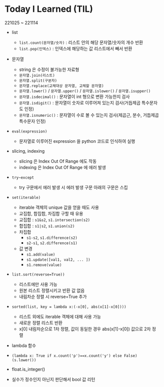 # Today I Learned (TIL)

221025 ~ 221114
- list
  - `list.count(문자열/숫자)` : 리스트 안의 해당 문자열/숫자의 개수 반환
  - `list.pop(인덱스)` : 인덱스에 해당하는 값 리스트에서 빼서 반환
- 문자열
  - string 은 수정이 불가능한 자료형
  - `문자열.join(리스트)`
  - `문자열.split(구분자)`
  - `문자열.replace(교체대상 문자열, 교체할 문자열)`
  - `문자열.lower()` / `문자열.upper()` / `문자열.islower()` / `문자열.isupper()`
  - `문자열.isdecimal()` : 문자열이 int 형으로 변환 가능한지 검사
  - `문자열.isdigit()` : 문자열이 숫자로 이루어져 있는지 검사(거듭제곱 특수문자도 인정)
  - `문자열.isnumeric()` : 문자열이 수로 볼 수 있는지 검사(제곱근, 분수, 거듭제곱 특수문자 인정)
- `eval(expression)`
  - 문자열로 이루어진 expression 을 python 코드로 인식하여 실행
- slicing, indexing
  - slicing 은 Index Out Of Range 에도 작동
  - indexing 은 Index Out Of Range 에 에러 발생
- `try~except`
  - try 구문에서 에러 발생 시 에러 발생 구문 아래의 구문은 스킵
- `set(iterable)`
  - iterable 객체의 unique 값을 얻을 때도 사용
  - 교집합, 합집합, 차집합 구할 때 유용
  - 교집합 : `s1&s2`, `s1.intersection(s2)`
  - 합집합 : `s1|s2`, `s1.union(s2)`
  - 차집합
    - `s1-s2`, `s1.difference(s2)`
    - `s2-s1`, `s2.difference(s1)`
  - 값 변경
    - `s1.add(value)`
    - `s1.update([val1, val2, ... ])`
    - `s1.remove(value)`
- `list.sort(reverse=True))`
  - 리스트에만 사용 가능
  - 원본 리스트 정렬시키고 반환 값 없음
  - 내림차순 정렬 시 reverse=True 추가
- `sorted(list, key = lambda x:(-x[0], abs(x[1]-x[0])))`
  - 리스트 외에도 iterable 객체에 대해 사용 가능
  - 새로운 정렬 리스트 반환
  - x[0] 내림차순으로 1차 정렬, 값이 동일한 경우 abs(x[1]-x[0]) 값으로 2차 정렬
  
 - lambda 함수
  - `(lambda x: True if x.count('p')==x.count('y') else False)(s.lower())`
 - float.is_integer()
  - 실수가 정수인지 아닌지 판단해서 bool 값 리턴
 
